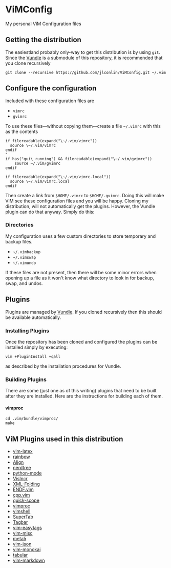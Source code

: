 # ViMConfig
My personal ViM Configuration files

## Getting the distribution
The easiestland probably only-way to get this distribution is by using `git`. Since the [Vundle][1] is a submodule of this repository, it is recommended that you clone recursively

	git clone --recursive https://github.com/jlconlin/ViMConfig.git ~/.vim


## Configure the configuration
Included with these configuration files are

 - `vimrc`
 - `gvimrc`

To use these files—without copying them—create a file `~/.vimrc` with this as the contents

```vim
if filereadable(expand("\~/.vim/vimrc"))
  source \~/.vim/vimrc
endif
"
if has("gui\_running") && filereadable(expand("\~/.vim/gvimrc"))
	source ~/.vim/gvimrc
endif

if filereadable(expand("\~/.vim/vimrc.local"))
  source \~/.vim/vimrc.local
endif
```

Then create a link from `$HOME/.vimrc` to `$HOME/.gvimrc`. Doing this will make ViM see these configuration files and you will be happy. Cloning my distribution, will not automatically get the plugins. However, the Vundle plugin can do that anyway. Simply do this:

### Directories
My configuration uses a few custom directories to store temporary and backup files.
  - `~/.vimbackup`
  - `~/.vimswap`
  - `~/.vimundo`

If these files are not present, then there will be some minor errors when opening up a file as it won't know what directory to look in for backup, swap, and undos.

## Plugins
Plugins are managed by [Vundle][2]. If you cloned recursively then this should be available automatically.

### Installing Plugins
Once the repository has been cloned and configured the plugins can be installed simply by executing:

	vim +PluginInstall +qall
as described by the installation procedures for Vundle.

### Building Plugins
There are some (just one as of this writing) plugins that need to be built after they are installed. Here are the instructions for building each of them.
#### vimproc
	cd .vim/bundle/vimproc/
	make
## ViM Plugins used in this distribution

 - [vim-latex][3]
 - [rainbow][4]
 - [Align][5]
 - [nerdtree][6]
 - [python-mode][7]
 - [VisIncr][8]
 - [XML-Folding][9]
 - [ENDF.vim][10]
 - [cpp.vim][11]
 - [quick-scope][12]
 - [vimproc][13]
 - [vimshell][14]
 - [SuperTab][15]
 - [Tagbar][16]
 - [vim-easytags][17]
 - [vim-misc][18]
 - [meta5][19]
 - [vim-json][20]
 - [vim-monokai][21]
 - [tabular][22]
 - [vim-markdown][23]

[1]:	https://github.com/gmarik/Vundle.vim
[2]:	https://github.com/gmarik/Vundle.vim
[3]:	https://github.com/vim-latex/vim-latex
[4]:	https://github.com/oblitum/rainbow
[5]:	https://github.com/JLimperg/Align
[6]:	https://github.com/scrooloose/nerdtree
[7]:	https://github.com/klen/python-mode
[8]:	https://github.com/vim-scripts/VisIncr
[9]:	https://github.com/vim-scripts/XML-Folding
[10]:	https://github.com/jlconlin/ENDF.vim
[11]:	https://github.com/jlconlin/cpp.vim
[12]:	https://github.com/unblevable/quick-scope
[13]:	https://github.com/Shougo/vimproc.vim
[14]:	https://github.com/Shougo/vimshell.vim
[15]:	https://github.com/ervandew/supertab.git
[16]:	http://github.com/majutsushi/tagbar
[17]:	https://github.com/xolox/vim-easytags
[18]:	https://github.com/xolox/vim-misc
[19]:	https://github.com/christophermca/meta5
[20]:	https://github.com/elzr/vim-json
[21]: https://github.com/sickill/vim-monokai
[22]: https://github.com/godlygeek/tabular
[23]: https://github.com/plasticboy/vim-markdown
